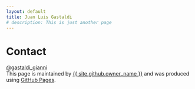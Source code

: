 ```yaml
---
layout: default
title: Juan Luis Gastaldi
# description: This is just another page
---
```


<!-- <base target="_blank"> -->


# Contact

<script language="JavaScript">
user = 'juan.luis.gastaldi'; site = 'inf.ethz.ch';
document.write('<a href=\"mailto:' + user + '@' + site + '\">');
document.write(user + '@' + site + '</a>');
</script>

<p></p>

<script language="JavaScript">
user = 'giannig'; site = 'bsky.social';
document.write('<a href=\"https://sigmoid.social/@' + user + '@' + site + '\">');
document.write('@' + user + '.' + site + '</a>');
</script>

<p></p>

<script language="JavaScript">
user = 'giannigastaldi'; site = 'sigmoid.social';
document.write('<a href=\"https://sigmoid.social/@' + user + '@' + site + '\">');
document.write('@' + user + '@' + site + '</a>');
</script>

<a href="https://twitter.com/gastaldi_gianni?ref_src=twsrc%5Etfw">
@gastaldi_gianni
</a>

<!-- <a href="https://twitter.com/gastaldi_gianni?ref_src=twsrc%5Etfw" class="twitter-follow-button" data-show-count="false">Follow @gastaldi_gianni</a><script async src="https://platform.twitter.com/widgets.js" charset="utf-8"></script> -->




<footer class="site-footer">
<span class="site-footer-credits">This page is maintained by <a href="{{ site.github.owner_url }}">{{ site.github.owner_name }}</a> and was produced using <a href="https://pages.github.com">GitHub Pages</a>.</span>
</footer>
